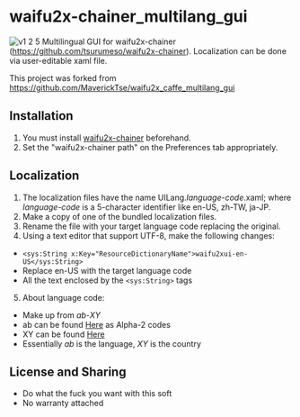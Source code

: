 # waifu2x-chainer_multilang_gui
![v1 2 5](https://user-images.githubusercontent.com/16046279/64011000-c3413500-cb55-11e9-9b4a-7a0e58e910b1.png)
Multilingual GUI for waifu2x-chainer (https://github.com/tsurumeso/waifu2x-chainer). Localization can be done via user-editable xaml file.

This project was forked from https://github.com/MaverickTse/waifu2x_caffe_multilang_gui

## Installation
1. You must install [waifu2x-chainer](https://github.com/tsurumeso/waifu2x-chainer) beforehand.
2. Set the "waifu2x-chainer path" on the Preferences tab appropriately.

## Localization
1. The localization files have the name UILang._language-code_.xaml; where _language-code_ is a 5-character identifier like en-US, zh-TW, ja-JP.
2. Make a copy of one of the bundled localization files.
3. Rename the file with your target language code replacing the original.
4. Using a text editor that support UTF-8, make the following changes:
  * ```<sys:String x:Key="ResourceDictionaryName">waifu2xui-en-US</sys:String>```
  * Replace en-US with the target language code
  * All the text enclosed by the ```<sys:String>``` tags
5. About language code:
  * Make up from _ab_-_XY_
  * ab can be found [Here](http://www.loc.gov/standards/iso639-2/php/langcodes-search.php) as Alpha-2 codes
  * XY can be found [Here](https://www.iso.org/obp/ui/#search)
  * Essentially _ab_ is the language, _XY_ is the country
  
## License and Sharing
* Do what the fuck you want with this soft
* No warranty attached
